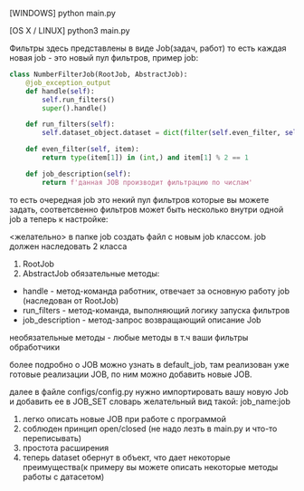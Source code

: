 [WINDOWS] python main.py

[OS X / LINUX] python3 main.py


Фильтры здесь представлены в виде Job(задач, работ) то есть каждая новая job - это новый пул фильтров, пример job:

```python
class NumberFilterJob(RootJob, AbstractJob):
    @job_exception_output
    def handle(self):
        self.run_filters()
        super().handle()

    def run_filters(self):
        self.dataset_object.dataset = dict(filter(self.even_filter, self.dataset_object.dataset.items()))

    def even_filter(self, item):
        return type(item[1]) in (int,) and item[1] % 2 == 1

    def job_description(self):
        return f'данная JOB производит фильтрацию по числам'
```
то есть очередная job это некий пул фильтров которые вы можете задать, соответсвенно фильтров может быть несколько внутри одной job
а теперь к настройке:

<желательно> в папке job создать файл с новым job  классом.
job должен наследовать 2 класса 

 1) RootJob
 2) AbstractJob
 обязательные методы:
 
 * handle - метод-команда работник, отвечает за основную работу job (наследован от RootJob)
 * run_filters - метод-команда, выполняющий логику запуска фильтров
 * job_description - метод-запрос возвращающий описание Job
 
 необязательные методы - любые методы в т.ч ваши фильтры обработчики
 

более подробно о JOB можно узнать в default_job, там реализован уже готовые реализации JOB, по ним можно добавить новые JOB. 

далее в файле configs/config.py нужно импортировать вашу новую Job и добавить ее в JOB_SET словарь 
желательный вид такой: job_name:job


1) легко описать новые JOB при работе с программой
2) соблюден принцип open/closed (не надо лезть в main.py и что-то переписывать)
3) простота расширения
4) теперь dataset обернут в объект, что дает некоторые преимущества(к примеру вы можете описать некоторые методы работы с датасетом)

